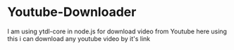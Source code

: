 # Youtube-Downloader
I am using ytdl-core in node.js for download video from Youtube
here using this i can download any youtube video by it's link
